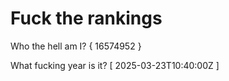 # Fuck the rankings

Who the hell am I?
{ 16574952 }

What fucking year is it?
[ 2025-03-23T10:40:00Z ]
